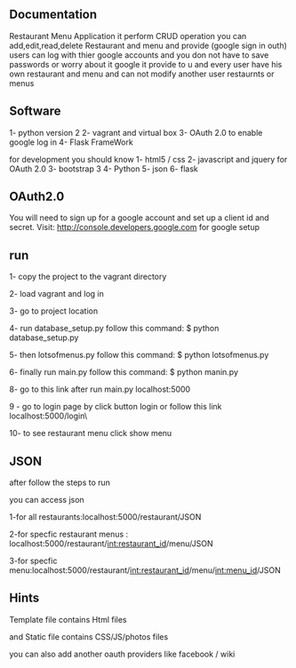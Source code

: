 Documentation
-------------
Restaurant Menu Application it perform CRUD operation you can add,edit,read,delete Restaurant and menu and provide 
(google sign in outh) users can log with thier google accounts and you don not have to save passwords or worry about it google it provide to u  and every user have his own restaurant and menu and can not modify another user restaurnts or menus  



Software
--------
1- python version 2
2- vagrant and virtual box 
3- OAuth 2.0 to enable google log in 
4- Flask FrameWork

for development you  should know 
1- html5 / css
2- javascript and jquery for OAuth 2.0
3- bootstrap 3
4- Python 
5- json 
6- flask

 OAuth2.0
---------
You will need to sign up for a google account and set up a client id and secret.
Visit: http://console.developers.google.com for google setup


run
----
1- copy the project to the vagrant directory 

2- load vagrant and log in 

3- go to project location 

4- run  database_setup.py  follow this command:
	$ python database_setup.py
 
5- then lotsofmenus.py follow this command:
	$ python lotsofmenus.py

6- finally run  main.py follow this command:
	$ python manin.py

8- go to this link after run main.py localhost:5000

9 - go to  login page by click button login or follow this link localhost:5000/login\

10- to see restaurant menu click show menu 

JSON
-----

after follow the steps to run 

you can access json 

1-for all  restaurants:localhost:5000/restaurant/JSON 

2-for specfic restaurant menus : localhost:5000/restaurant/<int:restaurant_id>/menu/JSON

3-for specfic menu:localhost:5000/restaurant/<int:restaurant_id>/menu/<int:menu_id>/JSON



Hints
-----
Template file contains Html files 

and Static file contains CSS/JS/photos files

you can also add another oauth providers like facebook / wiki 





